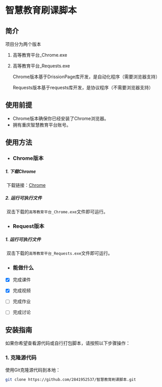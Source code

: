 # 智慧教育刷课脚本

## 简介

项目分为两个版本

1. 高等教育平台_Chrome.exe

2. 高等教育平台_Requests.exe

   Chrome版本基于DrissionPage库开发，是自动化程序（需要浏览器支持）

   Requests版本基于requests库开发，是协议程序（不需要浏览器支持）

## 使用前提

- Chrome版本确保你已经安装了Chrome浏览器。
- 拥有重庆智慧教育平台账号。

## 使用方法

- ### Chrome版本

##### 	1. 下载Chrome

​		下载链接：[Chrome](https://www.google.cn/intl/zh-CN/chrome/)

##### 	2. 运行可执行文件

​		双击下载的`高等教育平台_Chrome.exe`文件即可运行。



- ### Request版本

##### 	1. 运行可执行文件

​		双击下载的`高等教育平台_Requests.exe`文件即可运行。



- ### 能做什么

- [x] 完成课件
- [x] 完成视频
- [ ] 完成作业
- [ ] 完成讨论



## 安装指南

如果你希望查看源代码或自行打包脚本，请按照以下步骤操作：

### 1. 克隆源代码

使用Git克隆源代码到本地：

```bash
git clone https://github.com/2841952537/智慧教育刷课脚本.git
